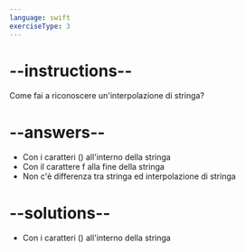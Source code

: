 ```yaml
---
language: swift
exerciseType: 3
---
```


# --instructions--

Come fai a riconoscere un'interpolazione di stringa?

# --answers--

- Con i caratteri \() all'interno della stringa
- Con il carattere f alla fine della stringa
- Non c'è differenza tra stringa ed interpolazione di stringa

# --solutions--

- Con i caratteri \() all'interno della stringa
